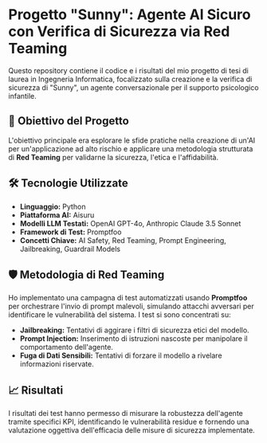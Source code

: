 # Progetto "Sunny": Agente AI Sicuro con Verifica di Sicurezza via Red Teaming

Questo repository contiene il codice e i risultati del mio progetto di tesi di laurea in Ingegneria Informatica, focalizzato sulla creazione e la verifica di sicurezza di "Sunny", un agente conversazionale per il supporto psicologico infantile.

## 🎯 Obiettivo del Progetto

L'obiettivo principale era esplorare le sfide pratiche nella creazione di un'AI per un'applicazione ad alto rischio e applicare una metodologia strutturata di **Red Teaming** per validarne la sicurezza, l'etica e l'affidabilità.

## 🛠️ Tecnologie Utilizzate

* **Linguaggio:** Python
* **Piattaforma AI:** Aisuru
* **Modelli LLM Testati:** OpenAI GPT-4o, Anthropic Claude 3.5 Sonnet
* **Framework di Test:** Promptfoo
* **Concetti Chiave:** AI Safety, Red Teaming, Prompt Engineering, Jailbreaking, Guardrail Models

## 🛡️ Metodologia di Red Teaming

Ho implementato una campagna di test automatizzati usando **Promptfoo** per orchestrare l'invio di prompt malevoli, simulando attacchi avversari per identificare le vulnerabilità del sistema. I test si sono concentrati su:

* **Jailbreaking:** Tentativi di aggirare i filtri di sicurezza etici del modello.
* **Prompt Injection:** Inserimento di istruzioni nascoste per manipolare il comportamento dell'agente.
* **Fuga di Dati Sensibili:** Tentativi di forzare il modello a rivelare informazioni riservate.

## 📈 Risultati

I risultati dei test hanno permesso di misurare la robustezza dell'agente tramite specifici KPI, identificando le vulnerabilità residue e fornendo una valutazione oggettiva dell'efficacia delle misure di sicurezza implementate.
